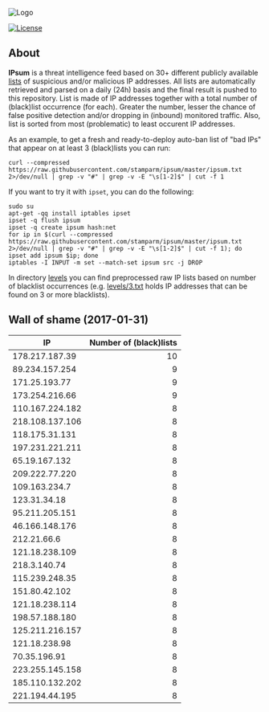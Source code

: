 ![Logo](logo.png)

[![License](https://img.shields.io/badge/license-Public_domain-red.svg)](https://wiki.creativecommons.org/wiki/Public_domain)

About
----

**IPsum** is a threat intelligence feed based on 30+ different publicly available [lists](https://github.com/stamparm/maltrail) of suspicious and/or malicious IP addresses. All lists are automatically retrieved and parsed on a daily (24h) basis and the final result is pushed to this repository. List is made of IP addresses together with a total number of (black)list occurrence (for each). Greater the number, lesser the chance of false positive detection and/or dropping in (inbound) monitored traffic. Also, list is sorted from most (problematic) to least occurent IP addresses.

As an example, to get a fresh and ready-to-deploy auto-ban list of "bad IPs" that appear on at least 3 (black)lists you can run:

```
curl --compressed https://raw.githubusercontent.com/stamparm/ipsum/master/ipsum.txt 2>/dev/null | grep -v "#" | grep -v -E "\s[1-2]$" | cut -f 1
```

If you want to try it with `ipset`, you can do the following:

```
sudo su
apt-get -qq install iptables ipset
ipset -q flush ipsum
ipset -q create ipsum hash:net
for ip in $(curl --compressed https://raw.githubusercontent.com/stamparm/ipsum/master/ipsum.txt 2>/dev/null | grep -v "#" | grep -v -E "\s[1-2]$" | cut -f 1); do ipset add ipsum $ip; done
iptables -I INPUT -m set --match-set ipsum src -j DROP
```

In directory [levels](levels) you can find preprocessed raw IP lists based on number of blacklist occurrences (e.g. [levels/3.txt](levels/3.txt) holds IP addresses that can be found on 3 or more blacklists).

Wall of shame (2017-01-31)
----

|IP|Number of (black)lists|
|---|--:|
178.217.187.39|10
89.234.157.254|9
171.25.193.77|9
173.254.216.66|9
110.167.224.182|8
218.108.137.106|8
118.175.31.131|8
197.231.221.211|8
65.19.167.132|8
209.222.77.220|8
109.163.234.7|8
123.31.34.18|8
95.211.205.151|8
46.166.148.176|8
212.21.66.6|8
121.18.238.109|8
218.3.140.74|8
115.239.248.35|8
151.80.42.102|8
121.18.238.114|8
198.57.188.180|8
125.211.216.157|8
121.18.238.98|8
70.35.196.91|8
223.255.145.158|8
185.110.132.202|8
221.194.44.195|8
